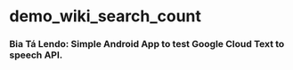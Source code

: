 # demo_wiki_search_count
<h3>Bia Tá Lendo: Simple Android App to test Google Cloud Text to speech API.</h3>

